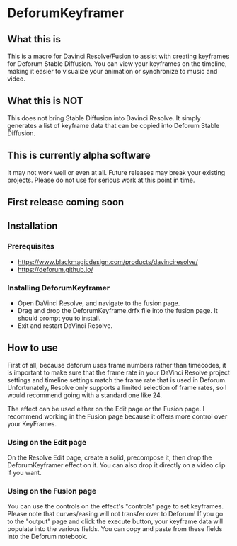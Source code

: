 # DeforumKeyframer

## What this is
This is a macro for Davinci Resolve/Fusion to assist with creating keyframes for Deforum Stable Diffusion. You can view your keyframes on the timeline, making it easier to visualize your animation or synchronize to music and video.

## What this is NOT
This does not bring Stable Diffusion into Davinci Resolve. It simply generates a list of keyframe data that can be copied into Deforum Stable Diffusion.

## This is currently alpha software
It may not work well or even at all. Future releases may break your existing projects. Please do not use for serious work at this point in time.

## First release coming soon


## Installation
### Prerequisites
- https://www.blackmagicdesign.com/products/davinciresolve/
- https://deforum.github.io/
### Installing DeforumKeyframer
- Open DaVinci Resolve, and navigate to the fusion page. 
- Drag and drop the DeforumKeyframe.drfx file into the fusion page. It should prompt you to install. 
- Exit and restart DaVinci Resolve.

## How to use
First of all, because deforum uses frame numbers rather than timecodes, it is important to make sure that the frame rate in your DaVinci Resolve project settings and timeline settings match the frame rate that is used in Deforum. Unfortunately, Resolve only supports a limited selection of frame rates, so I would recommend going with a standard one like 24.

The effect can be used either on the Edit page or the Fusion page. I recommend working in the Fusion page because it offers more control over your KeyFrames.

### Using on the Edit page
On the Resolve Edit page, create a solid, precompose it, then drop the DeforumKeyframer effect on it. You can also drop it directly on a video clip if you want.

### Using on the Fusion page
You can use the controls on the effect's "controls" page to set keyframes. Please note that curves/easing will not transfer over to Deforum!
If you go to the "output" page and click the execute button, your keyframe data will populate into the various fields. You can copy and paste from these fields into the Deforum notebook.
